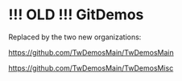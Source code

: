 # !!! OLD !!! GitDemos

Replaced by the two new organizations:

https://github.com/TwDemosMain/TwDemosMain

https://github.com/TwDemosMain/TwDemosMisc
